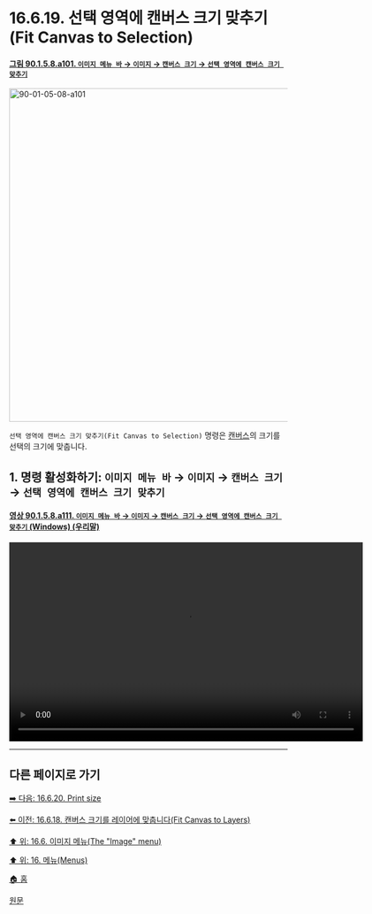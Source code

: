 # 16.6.19. 선택 영역에 캔버스 크기 맞추기(Fit Canvas to Selection)

<a id="90-01-05-08-a101"></a>

#### [그림 90.1.5.8.a101. `이미지 메뉴 바` → `이미지` → `캔버스 크기` → `선택 영역에 캔버스 크기 맞추기`](./90-01-05-08-fit_canvas_to_selection.md#90-01-05-08-a101)
<img width="977" height="603" alt="90-01-05-08-a101" src="https://github.com/user-attachments/assets/78527aee-526f-4bcb-912f-07dc976e7883" />

`선택 영역에 캔버스 크기 맞추기(Fit Canvas to Selection)` 명령은 [캔버스](./19-glossaryx-canvas.md)의 크기를 선택의 크기에 맞춥니다.

<a id="16-06-19-s1"></a>

## 1. 명령 활성화하기: `이미지 메뉴 바` → `이미지` → `캔버스 크기` → `선택 영역에 캔버스 크기 맞추기`

<a id="90-01-05-08-a111"></a>

#### [영상 90.1.5.8.a111. `이미지 메뉴 바` → `이미지` → `캔버스 크기` → `선택 영역에 캔버스 크기 맞추기` (Windows) (우리말)](./90-01-05-08-fit_canvas_to_selection.md#90-01-05-08-a111)
<video controls="controls" width="640" height="360" src="https://github.com/user-attachments/assets/7b8a30d0-7a9d-498a-b96c-27d661b15e26"></video>

***

## 다른 페이지로 가기

[➡️ 다음: 16.6.20. Print size](./16-06-20-print-size.md)

[⬅️ 이전: 16.6.18. 캔버스 크기를 레이어에 맞춥니다(Fit Canvas to Layers)](./16-06-18-fit-canvas-to-layers.md)

[⬆️ 위: 16.6. 이미지 메뉴(The "Image" menu)](./16-06-00-the-image-menu.md)

[⬆️ 위: 16. 메뉴(Menus)](./16-00-menus.md)

[🏠 홈](./00-home.md)

[원문](https://docs.gimp.org/2.10/ko/gimp-image-resize-to-selection.html)